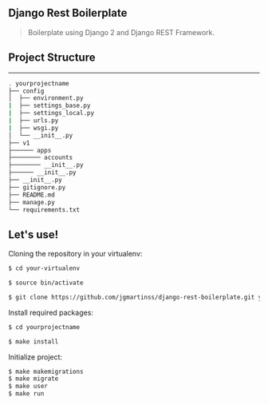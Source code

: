 ## Django Rest Boilerplate

> Boilerplate using Django 2 and Django REST Framework.


## Project Structure

--------

  ```sh
  . yourprojectname
  ├── config
  │  ├── environment.py
  |  ├── settings_base.py
  |  ├── settings_local.py          
  |  ├── urls.py
  |  ├── wsgi.py
  │  └── __init__.py                
  ├── v1                    
  ├────── apps
  ├──────── accounts
  ├──────── __init__.py
  ├────── __init__.py
  ├── __init__.py
  ├── gitignore.py
  ├── README.md
  ├── manage.py
  └── requirements.txt
  ```

## Let's use!

Cloning the repository in your virtualenv:

```sh
$ cd your-virtualenv

$ source bin/activate

$ git clone https://github.com/jgmartinss/django-rest-boilerplate.git yourprojectname
```

Install required packages:

```sh
$ cd yourprojectname

$ make install
```

Initialize project:
```sh
$ make makemigrations
$ make migrate
$ make user
$ make run
```

